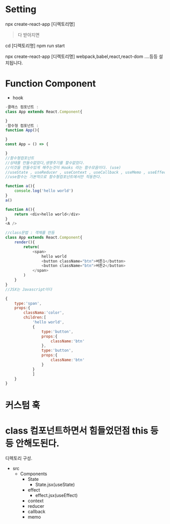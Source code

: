 # Setting
npx create-react-app [디렉토리명]
 > 다 받아지면

cd [디렉토리명]
npm run start

npx create-react-app [디렉토리명]
webpack,babel,react,react-dom ....등등 설치됩니다.

# Function Component
- hook 

```javascript
-클래스 컴포넌트 :
class App extends React.Component{

}
-함수형 컴포넌트 :
function App(){

}
const App = () => {

}
//함수형컴포넌트
//상태를 만들수없었다,생명주기를 할수없었다.
//이것을 만들수있게 해주는것이 Hooks 라는 함수모음이다. (use)
//useState , useReducer , useContext , useCallback , useMemo , useEffect 등등
//use함수는 기본적으로 함수형컴포넌트에서만 작동한다.
```

```javascript
function a(){
    console.log('hello world')
}
a()

function A(){
    return <div>hello world</div>
}
<A />

//class문법 : 객체를 만듬
class App extends React.Component{
    render(){
        return(
            <span>
                hello world
                <button className="btn">버튼1</button>
                <button className="btn">버튼2</button>
            </span>
        )
    }
}
//JSX는 Javascript이다

{
    type:'span',
    props:{
        classNama:'color',
        children:[
            'hello world',
            {
                type:'button',
                props:{
                    className:'btn'
                },
                type:'button',
                props:{
                    className:'btn'
                }
            }
            ]
    }
}
```

# 커스텀 훅
# class 컴포넌트하면서 힘들었던점 this 등등 안해도된다.

디렉토리 구성.
- src
    - Components
        - State
            - State.jsx(useState)
        - effect
            - effect.jsx(useEffect)
        - context
        - reducer
        - callback
        - memo


